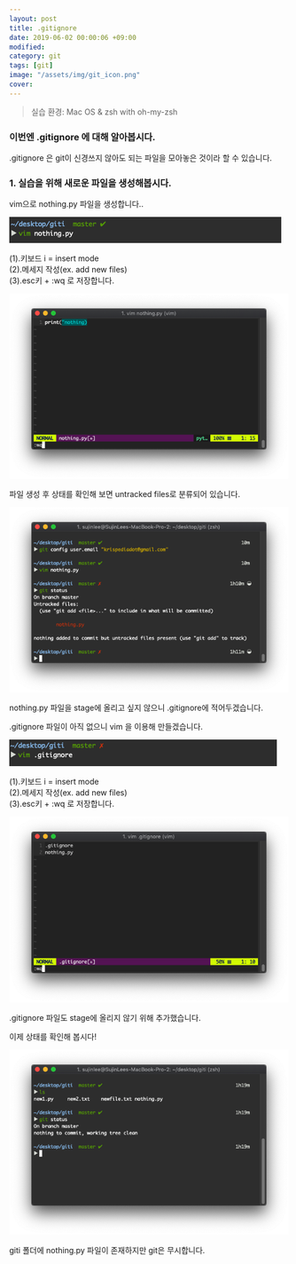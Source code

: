 ```yaml
---
layout: post
title: .gitignore
date: 2019-06-02 00:00:06 +09:00
modified: 
category: git
tags: [git]
image: "/assets/img/git_icon.png"
cover: 
---
```


>실습 환경: Mac OS & zsh with oh-my-zsh

### 이번엔 .gitignore 에 대해 알아봅시다. <br>

.gitignore 은 git이 신경쓰지 않아도 되는 파일을 모아놓은 것이라 할 수 있습니다. <br>

### 1. 실습을 위해 새로운 파일을 생성해봅시다. <br>

  vim으로 nothing.py 파일을 생성합니다..<br>

  ![gitignore 1](https://github.com/krispediadot/krispediadot.github.io/blob/master/_posts/dev/git/2019-06-02-git-.gitignore/gitignore_1.jpg?raw=true)

(1).키보드 i = insert mode<br>
(2).메세지 작성(ex. add new files)<br>
(3).esc키 + :wq 로 저장합니다. <br>

  ![gitignore 2](https://github.com/krispediadot/krispediadot.github.io/blob/master/_posts/dev/git/2019-06-02-git-.gitignore/gitignore_2.jpg?raw=true)

  파일 생성 후 상태를 확인해 보면 untracked files로 분류되어 있습니다. 

  ![gitignore 3](https://github.com/krispediadot/krispediadot.github.io/blob/master/_posts/dev/git/2019-06-02-git-.gitignore/gitignore_3.jpg?raw=true)

  nothing.py 파일을 stage에 올리고 싶지 않으니 .gitignore에 적어두겠습니다. <br>

  .gitignore 파일이 아직 없으니 vim 을 이용해 만들겠습니다.<br>
  
  ![gitignore 4](https://github.com/krispediadot/krispediadot.github.io/blob/master/_posts/dev/git/2019-06-02-git-.gitignore/gitignore_4.jpg?raw=true)

(1).키보드 i = insert mode<br>
(2).메세지 작성(ex. add new files)<br>
(3).esc키 + :wq 로 저장합니다. <br>

  ![gitignore 5](https://github.com/krispediadot/krispediadot.github.io/blob/master/_posts/dev/git/2019-06-02-git-.gitignore/gitignore_5.jpg?raw=true)

  .gitignore 파일도 stage에 올리지 않기 위해 추가했습니다. <br>

  이제 상태를 확인해 봅시다!<br>

  ![gitignore 6](https://github.com/krispediadot/krispediadot.github.io/blob/master/_posts/dev/git/2019-06-02-git-.gitignore/gitignore_6.jpg?raw=true)

  giti 폴더에 nothing.py 파일이 존재하지만 git은 무시합니다. <br>
